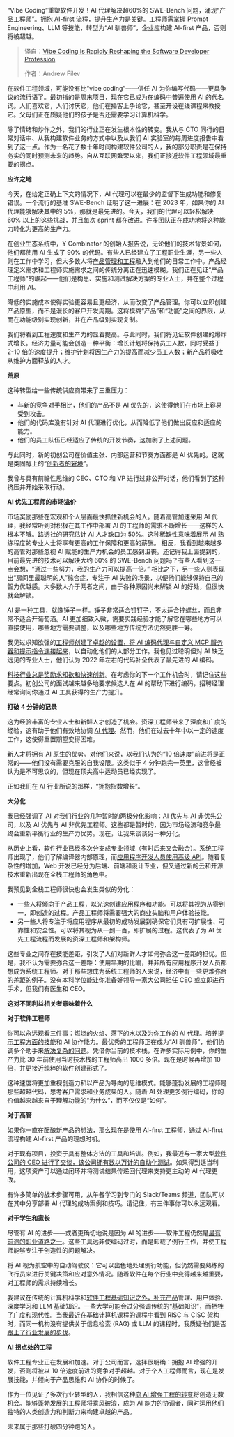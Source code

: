 <!--
title: Vibe Coding正在迅速重塑软件开发者行业
cover: https://cdn.thenewstack.io/media/2025/04/e79d5e19-brooke-cagle-xcgh5_-qixc-unsplash-scaled.jpg
summary: “Vibe Coding”重塑软件开发！AI 代理解决超60%的 SWE-Bench 问题，涌现“产品工程师”。拥抱 AI-first 流程，提升生产力是关键。工程师需掌握 Prompt Engineering、LLM 等技能，转型为“AI 驯兽师”，企业应构建 AI-first 产品，否则将被超越。
-->

“Vibe Coding”重塑软件开发！AI 代理解决超60%的 SWE-Bench 问题，涌现“产品工程师”。拥抱 AI-first 流程，提升生产力是关键。工程师需掌握 Prompt Engineering、LLM 等技能，转型为“AI 驯兽师”，企业应构建 AI-first 产品，否则将被超越。

> 译自：[Vibe Coding Is Rapidly Reshaping the Software Developer Profession](https://thenewstack.io/vibe-coding-is-here-how-ai-is-reshaping-the-software-developer-profession/)
> 
> 作者：Andrew Filev

在软件工程领域，可能没有比“vibe coding”——信任 AI 为你编写代码——更具争议的流行语了。最初指的是周末项目，现在它已成为在编码中普遍使用 AI 的代名词。人们喜欢它，人们讨厌它，他们在播客上争论它，甚至开设在线课程来教授它。父母们正在质疑他们的孩子是否还需要学习计算机科学。

除了情绪和炒作之外，我们的行业正在发生根本性的转变。我从与 CTO 同行的日常对话中、从我构建软件业务的方式中以及从我们 AI 实验室的每周进度报告中看到了这一点。作为一名花了数十年时间构建软件公司的人，我的部分职责是在保持务实的同时预测未来的趋势。自从互联网繁荣以来，我们正接近软件工程领域最重要的拐点。

**应许之地**

今天，在给定正确上下文的情况下，AI 代理可以在最少的监督下生成功能和修复错误。一个流行的基准 SWE-Bench 证明了这一进展：在 2023 年，如果你的 AI 代理能够解决其中的 5%，那就是最先进的。今天，我们的代理可以轻松解决 60% 以上的这些挑战，并且每次 sprint 都在改进。许多团队正在成功地将这种能力转化为更高的生产力。

在创业生态系统中，Y Combinator 的创始人报告说，无论他们的技术背景如何，他们都使用 AI 生成了 90% 的代码。有些人已经建立了工程职业生涯，另一些人则在工作中学习，但大多数人将[产品管理和工程](https://thenewstack.io/product-managers-and-engineers-must-work-together-for-success/)融入到他们的日常工作中。产品经理定义需求和工程师实施需求之间的传统分离正在迅速模糊。我们正在见证“产品工程师”的崛起——他们是构思、实施和测试解决方案的专业人士，并在整个过程中利用 AI。

降低的实施成本使得实验更容易且更经济，从而改变了产品管理。你可以立即创建产品原型，而不是漫长的客户开发周期。这将模糊“产品”和“功能”之间的界限，从而在功能级别实现创新，并在产品级别实现复制。

我们将看到工程速度和生产力的显着提高。与此同时，我们将见证软件创建的爆炸式增长。经济力量可能会创造一种平衡：增长计划将保持员工人数，同时受益于 2-10 倍的速度提升；维护计划将因生产力的提高而减少员工人数；新产品将吸收从维护方面释放的人才。

**荒原**

这种转型给一些传统供应商带来了三重压力：

- 与新的竞争对手相比，他们的产品不是 AI 优先的，这使得他们在市场上容易受到攻击。
- 他们的代码库没有针对 AI 代理进行优化，从而降低了他们做出反应和适应的能力。
- 他们的员工队伍已经适应了传统的开发节奏，这加剧了上述问题。

与此同时，新的初创公司在价值主张、内部运营和节奏方面都是 AI 优先的。这就是类固醇上的“[创新者的窘境](https://en.wikipedia.org/wiki/The_Innovator%27s_Dilemma)”。

我曾与具有前瞻性思维的 CEO、CTO 和 VP 进行过非公开对话，他们看到了这种挤压并开始采取行动。

**AI 优先工程师的市场溢价**

市场奖励那些在宏观和个人层面最快抓住新机会的人。随着高管加速采用 AI 代理，我经常听到对积极在其工作中部署 AI 的工程师的需求不断增长——这样的人根本不够。路透社的研究估计 AI 人才缺口为 50%。这种稀缺性意味着展示 AI 熟练程度的专业人士将享有更高的工作保障和更高的薪酬。
相反，我看到越来越多的高管对那些忽视 AI 赋能的生产力机会的员工感到沮丧。还记得我上面提到的，目前最先进的技术可以解决大约 60% 的 SWE-Bench 问题吗？有些人看到这一点会想，“通过一些努力，我的生产力可以提高一倍。” 相比之下，另一些人则表现出“房间里最聪明的人”综合症，专注于 AI 失败的场景，以便他们能够保持自己的智力优越感。大多数人介于两者之间，由于各种原因尚未解锁 AI 的好处，但很快就会解锁。

AI 是一种工具，就像锤子一样。锤子非常适合钉钉子，不太适合拧螺丝，而且非常不适合开葡萄酒。AI 更加细致入微，需要实践经验才能了解它在哪些地方可以直接使用，哪些地方需要调整，以及哪些地方传统方法仍然更胜一筹。

我见过求知欲强的[工程师创建了卓越的设置，将 AI 编码代理与自定义 MCP 服务器和提示指令连接起来](https://thenewstack.io/ai-coding-agents-level-up-from-helpers-to-team-players/)，以自动化他们的大部分工作。我也见过聪明但对 AI 缺乏远见的专业人士，他们认为 2022 年左右的代码补全代表了最先进的 AI 编码。

[科技行业总是奖励求知欲和快速创新](https://thenewstack.io/rapid-innovation-in-vehicle-connectivity-is-creating-new-developer-roles/)。在考虑你的下一个工作机会时，请记住这些要点。初创公司的面试越来越多地要求候选人在 AI 的帮助下进行编码，招聘经理经常询问你通过 AI 工具获得的生产力提升。

**打破 4 分钟的记录**

这为经验丰富的专业人士和新鲜人才创造了机会。资深工程师带来了深度和广度的经验，这有助于他们有效地协调 [AI 代理](https://thenewstack.io/how-to-build-an-ai-agent-with-semantic-router-and-llm-tools/)。然而，他们在过去十年中以一定的速度工作，这使得重置期望变得困难。

新人才将拥有 AI 原生的优势。对他们来说，以我们认为的“10 倍速度”前进将是正常的——他们没有需要克服的自我设限。这类似于 4 分钟跑完一英里，这曾经被认为是不可思议的，但现在顶尖高中运动员已经实现了。

正如我们在 AI 行业所说的那样，“拥抱指数增长”。

**大分化**

我已经强调了 AI 对我们行业的几种暂时的两极分化影响：AI 优先与 AI 非优先公司，以及 AI 优先与 AI 非优先工程师。这些都是暂时的，因为市场经济和竞争最终会重新平衡行业的生产力优势。现在，让我来谈谈另一种分化。

从历史上看，软件行业已经多次分支成专业领域（有时后来又会融合）。系统工程师出现了，他们了解编译器内部原理，而[应用程序开发人员使用高级 API](https://thenewstack.io/datastax-gas-data-api-for-genai-application-development/)。随着复杂性的增加，Web 开发已经分为后端、前端和设计专业，但又通过新的云和开源技术重新出现在全栈工程师的角色中。

我预见到全栈工程师很快也会发生类似的分化：

*   一些人将倾向于产品工程，以光速创建应用程序和功能。可以将其视为从零到一，即创造的过程。产品工程师将需要强大的商业头脑和用户体验技能。
*   另一些人将专注于将应用程序从最初的成功发展到确保它们具有可扩展性、可靠性和安全性。可以将其视为从一到一百，即扩展的过程。这代表了为 AI 优先工程流程而发展的资深工程师和架构师。

这些专业之间存在技能差距，引发了人们对新鲜人才如何弥合这一差距的担忧。但是，我不认为需要弥合这一差距：使用早期的比喻，并非所有应用程序开发人员都想成为系统工程师。对于那些想成为系统工程师的人来说，经济中有一些更难弥合的差距的例子。没有本科学位能让你准备好领导一家大公司担任 CEO 或立即进行手术，但我们有医生和 CEO。

**这对不同利益相关者意味着什么**

**对于软件工程师**

你可以永远观看三件事：燃烧的火焰、落下的水以及为你工作的 AI 代理。培养[提示工程方面的技能](https://thenewstack.io/prompt-engineering-get-llms-to-generate-the-content-you-want/)和 AI 协作能力。最优秀的工程师正在成为“AI 驯兽师”，他们协调多个助手来[解决复杂的问题](https://thenewstack.io/the-complexity-of-solving-performance-problems/)。凭借你当前的技术栈，在许多实际用例中，你的生产力比 30 年前使用当时技术栈的工程师高出 1000 多倍。现在是时候再增加 10 倍，并更接近纯粹的软件创建形式了。

这种速度将更加重视创造力和以产品为导向的思维模式。能够蓬勃发展的工程师是那些超越代码，思考客户需求和业务成果的人。随着 AI 处理更多例行编码，你的价值越来越来自于理解功能的“为什么”，而不仅仅是“如何”。

**对于高管**

如果你一直在酝酿新产品的想法，那么现在是使用 AI-first 工程师，通过 AI-first 流程构建 AI-first 产品的理想时机。

对于现有项目，投资于具有整体方法的工具和培训。例如，我最近与一家大型[软件公司的 CEO 进行了交谈，该公司拥有数以万计的自动化测试](https://thenewstack.io/no-time-for-test-automation/)。如果得到适当利用，这项资产可以通过闭环并将测试结果传递回代理来支持更主动的 AI 代理更改。

有许多简单的战术步骤可用，从午餐学习到专门的 Slack/Teams 频道，团队可以在其中分享部署 AI 代理的成功案例和技巧。请记住，有三件事你可以永远观看。

**对于学生和家长**

尽管有 AI 的进步——或者更确切地说是因为 AI 的进步——软件工程仍然是[最有前途的职业道路之一](https://thenewstack.io/software-engineers-remain-indispensable-in-the-age-of-ai/)。这些工具远非使编码过时，而是卸载了例行工作，并使工程师能够专注于创造性的问题解决。

将 AI 视为航空中的自动驾驶仪：它可以出色地处理例行功能，但仍然需要熟练的飞行员来进行关键决策和应对意外情况。随着软件在每个行业中变得越来越重要，对工程师的需求持续增长。

我建议在传统的计算机科学和[软件工程基础知识之外，补充产品](https://thenewstack.io/tacos-the-key-to-remote-software-engineer-productivity/)管理、用户体验、深度学习和 LLM 基础知识。一些大学可能会过分强调传统的“基础知识”，而牺牲了广度和现代性。当我最近在基础计算机课程的课程中看到 RISC 与 CISC 架构时，而同一机构没有提供关于信息检索 (RAG) 或 LLM 的课程时，我质疑他们是否[跟上了行业发展的步伐](https://thenewstack.io/ai-is-evolving-rapidly-heres-how-developers-can-keep-pace/)。

**AI 拐点处的工程**

软件工程专业正在发展和加速。对于公司而言，选择很明确：拥抱 AI 增强的开发，否则将被以 10 倍速度前进的竞争对手超越。对于个人工程师而言，现在是发展技能，并倾向于产品思维和 AI 协作的时候了。

作为一位见证了多次行业转型的人，我相信这种[向 AI 增强工程的转变](https://thenewstack.io/2023-will-be-the-year-finops-shifts-left-toward-engineering/)将创造无数机会。能够蓬勃发展的工程师将乘风破浪，成为 AI 能力的协调者，同时运用他们独特的人类创造力和判断力来构建卓越的产品。

未来属于那些打破四分钟跑的人。